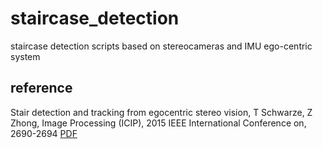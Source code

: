 # staircase_detection
staircase detection scripts based on stereocameras and IMU ego-centric system

## reference
Stair detection and tracking from egocentric stereo vision, T Schwarze, Z Zhong, Image Processing (ICIP), 2015 IEEE International Conference on, 2690-2694 [PDF](https://pdfs.semanticscholar.org/e30d/820ef1a63403cba46256cc7b9f1bc147ca48.pdf)

